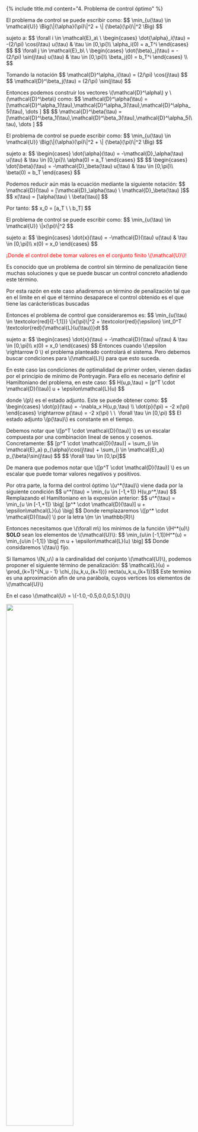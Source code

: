 <section>

{% include title.md content="4. Problema de control óptimo" %}

<section>
    <p>
    El problema de control se puede escribir como:
    $$ \min_{u(\tau) \in \mathcal{U}} \Big(\|{\alpha}(\pi)\|^2 + \|  {\beta}(\pi)\|^2 \Big) $$
    </p>
    <p>sujeto a:
    $$
        \forall i \in \mathcal{E}_a\ \ 
        \begin{cases}
            \dot{\alpha}_i(\tau) = -(2/\pi) \cos(i\tau) u(\tau) & \tau \in [0,\pi]\\
            \alpha_i(0) = a_T^i
        \end{cases} 
    $$
    $$
        \forall j \in \mathcal{E}_b\ \ 
        \begin{cases}
            \dot{\beta}_j(\tau) = -(2/\pi) \sin(j\tau) u(\tau) & \tau \in [0,\pi]\\
            \beta_j(0) =  b_T^i
        \end{cases} \\
    $$
    </p>
</section>

<section>
    <p>
    Tomando la notación
    $$
    \mathcal{D}^\alpha_i(\tau) = (2/\pi) \cos(j\tau)
    $$
    $$
    \mathcal{D}^\beta_j(\tau) = (2/\pi) \sin(j\tau)
    $$
    </p>
    <p> 
    Entonces podemos construir los vectores \(\mathcal{D}^\alpha\) y \(\mathcal{D}^\beta\) como:
    $$
    \mathcal{D}^\alpha(\tau) = 
    [\mathcal{D}^\alpha_1(\tau),\mathcal{D}^\alpha_3(\tau),\mathcal{D}^\alpha_5(\tau), \dots ]
    $$
    $$
    \mathcal{D}^\beta(\tau) = [\mathcal{D}^\beta_1(\tau),\mathcal{D}^\beta_3(\tau),\mathcal{D}^\alpha_5(\tau), \dots ]
    $$
    </p>
</section>
<!--  -->

<section>
    <p>El problema de control se puede escribir como:
    $$
    \min_{u(\tau) \in \mathcal{U}} \Big(\|{\alpha}(\pi)\|^2 + \|  {\beta}(\pi)\|^2 \Big)
    $$
    </p>
    <p>
    sujeto a:
    $$
    \begin{cases}
            \dot{\alpha}(\tau) = -\mathcal{D}_\alpha(\tau) u(\tau) & \tau \in [0,\pi]\\
            \alpha(0) = a_T
    \end{cases}
    $$
    $$
    \begin{cases}
            \dot{\beta}(\tau) = -\mathcal{D}_\beta(\tau) u(\tau) & \tau \in [0,\pi]\\
            \beta(0) = b_T
    \end{cases}
    $$
    </p>
</section>


<section>
    <p>Podemos reducir aún más la ecuación mediante la siguiente notación:
    $$ \mathcal{D}(\tau) = [\mathcal{D}_\alpha(\tau) \ \mathcal{D}_\beta(\tau) ]$$
    $$ x(\tau) = [\alpha(\tau) \ \beta(\tau)] $$
    </p>
    <p>Por tanto: 
    $$ x_0 = [a_T \ \ b_T] $$
    </p>
</section>
<!--  -->
<section>
    <p>
    El problema de control se puede escribir como:  
    $$ \min_{u(\tau) \in \mathcal{U}} \|x(\pi)\|^2  $$
    </p>
    <p>sujeto a:
    $$
    \begin{cases}
            \dot{x}(\tau) = -\mathcal{D}(\tau) u(\tau) & \tau \in [0,\pi]\\
            x(0) = x_0
    \end{cases}
    $$
    </p>
    <p style="color:red">¡Donde el control debe tomar valores en el conjunto finito \(\mathcal{U}\)!</p>
</section>
<!--  -->
<section>
<p>Es conocido que un problema de control sin término de penalización tiene muchas soluciones y que se puede buscar un control concreto añadiendo este término.</p>
<p>Por esta razón en este caso añadiremos un término de penalización tal que en el limite en el que el término desaparece el control obtenido es el que tiene las carácteristicas buscadas</p>

</section>
<section>
<p>
    Entonces el problema de control que consideraremos es:
    $$ \min_{u(\tau) \in \textcolor{red}{[-1,1]}} \|x(\pi)\|^2 + \textcolor{red}{\epsilon} \int_0^T \textcolor{red}{\mathcal{L}(u(\tau))}dt $$
    </p>
    <p>sujeto a:
    $$
    \begin{cases}
            \dot{x}(\tau) = -\mathcal{D}(\tau) u(\tau) & \tau \in [0,\pi]\\
            x(0) = x_0
    \end{cases}
    $$
    Entonces cuando \(\epsilon \rightarrow 0 \) el problema planteado controlará el sistema. Pero debemos buscar condiciones para \(\mathcal{L}\) para que esto suceda.
</p>
</section>
<section>
    <p>En este caso las condiciones de optimalidad de primer orden, vienen dadas por el principio de mínimo de Pontryagin. Para ello es necesario definir el Hamiltoniano del problema, en este caso:
    $$
    H(u,p,\tau) = [p^T \cdot \mathcal{D}(\tau)] u + \epsilon\mathcal{L}(u)
    $$
    </p>
    <p>donde \(p\) es el estado adjunto. Este se puede obtener como: 
    $$
    \begin{cases}
        \dot{p}(\tau) = -\nabla_x H(u,p,\tau) \\
        \dot{p}(\pi)  = -2 x(\pi)
    \end{cases} \rightarrow
    p(\tau) = -2 x(\pi) \ \  \forall \tau \in [0,\pi)
    $$
    El estado adjunto \(p(\tau)\) es constante en el tiempo.
    </p>
</section>
<section>
    <p>Debemos notar que \([p^T \cdot \mathcal{D}(\tau)] \) es un escalar compuesta por una combinación lineal de senos y cosenos. Concretamente:
    $$ [p^T \cdot \mathcal{D}(\tau)]  = \sum_{i \in \mathcal{E}_a} p_{\alpha}\cos(j\tau) +  \sum_{i \in \mathcal{E}_a} p_{\beta}\sin(j\tau) $$
    $$ \forall \tau \in [0,\pi]$$
    </p>
    <p>De manera que podemos notar que \([p^T \cdot \mathcal{D}(\tau)] \)  es un escalar que puede tomar valores negativos y positivos.</p>
</section>
<section>
    <p>
    Por otra parte, la forma del control óptimo \(u^*(\tau)\) viene dada por la siguiente condición 
    $$
    u^*(\tau) = \min_{u \in [-1,+1]} H(u,p^*,\tau)
    $$
    Remplazando el Hamiltoniano en la expresión anterior:
    $$
    u^*(\tau) = \min_{u \in [-1,+1]} \big[ [p^* \cdot \mathcal{D}(\tau)] u + \epsilon\mathcal{L}(u) \big]
    $$
    Donde remplazaremos  \([p^* \cdot \mathcal{D}(\tau)] \) por la letra \(m \in \mathbb{R}\) 
    </p>
</section>
<section>
<p>Entonces necesitamos que \(\forall m\) los mínimos de la función \(H^*(u)\) <b >SOLO</b> sean los elementos de \(\mathcal{U}\):
$$ 
\min_{u\in [-1,1]}H^*(u) = \min_{u\in [-1,1]} \big[ m u + \epsilon\mathcal{L}(u) \big]
$$
Donde considaremos \(\tau\) fijo.
</p>
</section>
<section>
<p>Si llamamos \(N_u\) a la cardinalidad del conjunto \(\mathcal{U}\), podemos proponer el siguiente término de penalización:
$$ \mathcal{L}(u) = \prod_{k=1}^{N_u - 1} \chi_{(u_k,u_{k+1})} recta(u_k,u_{k+1})$$
Este termino es una aproximación afin de una parábola, cuyos vertices los elementos de \(\mathcal{U}\)</p>

</section>
<section>
<p>En el caso \(\mathcal{U} = \{-1.0,-0.5,0.0,0.5,1.0\}\)</p>
<img width="60%" src="{{site.url}}{{site.baseurl}}/img/10.png">
</section>


<section>
<p>En el caso \(\mathcal{U} = \{-1.0,-0.5,0.0,0.5,1.0\}\)</p>
<img width="60%" src="{{site.url}}{{site.baseurl}}/img/9.png">
</section>

<section>
<p>En el caso \(\mathcal{U} = \{-1.0,-0.5,0.0,0.5,1.0\}\)</p>
<img width="70%" src="{{site.url}}{{site.baseurl}}/img/11.png">
</section>

</section>

